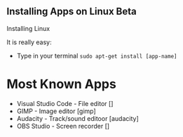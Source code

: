 ## Installing Apps on Linux Beta

Installing Linux

It is really easy:
- Type in your terminal `sudo apt-get install [app-name]`

# Most Known Apps
- Visual Studio Code - File editor []
- GIMP - Image editor [gimp]
- Audacity - Track/sound editoor [audacity]
- OBS Studio - Screen recorder []
